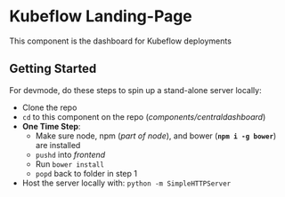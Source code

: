 # Kubeflow Landing-Page
This component is the dashboard for Kubeflow deployments

## Getting Started
For devmode, do these steps to spin up a stand-alone server locally:
- Clone the repo
- `cd` to this component on the repo (*components/centraldashboard*)
- **One Time Step**:
    - Make sure node, npm (*part of node*), and bower (**`npm i -g bower`**) are installed
    - `pushd` into *frontend*
    - Run `bower install`
    - `popd` back to folder in step 1
- Host the server locally with: `python -m SimpleHTTPServer`
